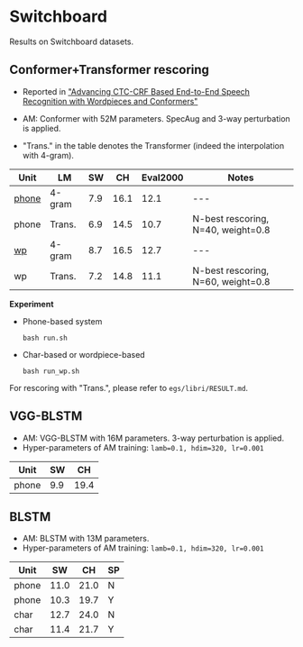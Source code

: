 # Switchboard

Results on Switchboard datasets.

## Conformer+Transformer rescoring

* Reported in ["Advancing CTC-CRF Based End-to-End Speech Recognition with Wordpieces and Conformers"](https://arxiv.org/abs/2107.03007)

* AM: Conformer with 52M parameters. SpecAug and 3-way perturbation is applied.
* "Trans." in the table denotes the Transformer (indeed the interpolation with 4-gram).

| Unit                    | LM     | SW   | CH   | Eval2000 | Notes                              |
| ----------------------- | ------ | ---- | ---- | -------- | ---------------------------------- |
| [phone](exp/swbd_phone) | 4-gram | 7.9  | 16.1 | 12.1     | ---                                |
| phone                   | Trans. | 6.9  | 14.5 | 10.7     | N-best rescoring, N=40, weight=0.8 |
| [wp](exp/swbd_wp)       | 4-gram | 8.7  | 16.5 | 12.7     | ---                                |
| wp                      | Trans. | 7.2  | 14.8 | 11.1     | N-best rescoring, N=60, weight=0.8 |

**Experiment**

* Phone-based system

  ```shell
  bash run.sh
  ```

* Char-based or wordpiece-based

  ```shell
  bash run_wp.sh
  ```

For rescoring with "Trans.", please refer to `egs/libri/RESULT.md`.

## VGG-BLSTM

* AM: VGG-BLSTM with 16M parameters. 3-way perturbation is applied.
* Hyper-parameters of AM training: `lamb=0.1, hdim=320, lr=0.001`

| Unit  | SW   | CH   |
| ----- | ---- | ---- |
| phone | 9.9  | 19.4 |

## BLSTM

* AM: BLSTM with 13M parameters.
* Hyper-parameters of AM training: `lamb=0.1, hdim=320, lr=0.001`

| Unit  | SW   | CH   | SP   |
| ----- | ---- | ---- | ---- |
| phone | 11.0 | 21.0 | N    |
| phone | 10.3 | 19.7 | Y    |
| char  | 12.7 | 24.0 | N    |
| char  | 11.4 | 21.7 | Y    |

